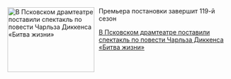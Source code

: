 <!--2025-07-12 13:15:03-->
<div class="yb">
  <div class="rss kino_teatr"><a href="https://www.kino-teatr.ru/teatr/news/y2025/7-12/38299/" title="В Псковском драмтеатре поставили спектакль по повести Чарльза Диккенса «Битва жизни»"><img src="https://www.kino-teatr.ru/news/9/9/38299/poster.jpg" width="196" height="147" align="left" hspace="5" style="margin: 0px 10px 0px 5px" alt="В Псковском драмтеатре поставили спектакль по повести Чарльза Диккенса «Битва жизни»"/></a>Премьера постановки завершит 119-й сезон <p class="titl"><a href="https://www.kino-teatr.ru/teatr/news/y2025/7-12/38299/">В Псковском драмтеатре поставили спектакль по повести Чарльза Диккенса «Битва жизни»</a></p></div>
</div>

